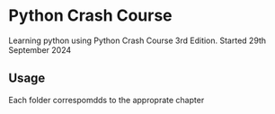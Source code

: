 # Python Crash Course

Learning python using Python Crash Course 3rd Edition.
Started 29th September 2024

## Usage

Each folder correspomdds to the approprate chapter
